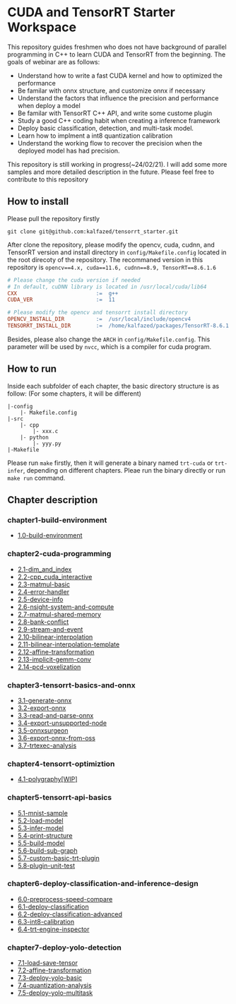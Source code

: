 # CUDA and TensorRT Starter Workspace
This repository guides freshmen who does not have background of parallel programming in C++ to learn CUDA and TensorRT from the beginning.
The goals of webinar are as follows:
- Understand how to write a fast CUDA kernel and how to optimized the performance
- Be familar with onnx structure, and customize onnx if necessary
- Understand the factors that influence the precision and performance when deploy a model
- Be familar with TensorRT C++ API, and write some custome plugin
- Study a good C++ coding habit when creating a inference framework
- Deploy basic classification, detection, and multi-task model.
- Learn how to implment a int8 quantization calibration
- Understand the working flow to recover the precision when the deployed model has had precision.

This repository is still working in progress(~24/02/21). I will add some more samples and more detailed description in the future. Please feel free to contribute to this repository

## How to install
Please pull the repository firstly
```shell
git clone git@github.com:kalfazed/tensorrt_starter.git
```
After clone the repository, please modify the opencv, cuda, cudnn, and TensorRT version and install directory in `config/Makefile.config` located in the root direcoty of the repository. The recommaned version in this repository is `opencv==4.x, cuda==11.6, cudnn==8.9, TensorRT==8.6.1.6`

```Makefile
# Please change the cuda version if needed
# In default, cuDNN library is located in /usr/local/cuda/lib64
CXX                         :=  g++
CUDA_VER                    :=  11

# Please modify the opencv and tensorrt install directory
OPENCV_INSTALL_DIR          :=  /usr/local/include/opencv4
TENSORRT_INSTALL_DIR        :=  /home/kalfazed/packages/TensorRT-8.6.1.6
```

Besides, please also change the `ARCH` in `config/Makefile.config`. This parameter will be used by `nvcc`, which is a compiler for cuda program. 

## How to run
Inside each subfolder of each chapter, the basic directory structure is as follow: (For some chapters, it will be different)
```shell
|-config
    |- Makefile.config
|-src
    |- cpp
        |- xxx.c
    |- python
        |- yyy.py
|-Makefile
```
Please run `make` firstly, then it will generate a binary named `trt-cuda` or `trt-infer`, depending on different chapters. Pleae run the binary directly or run `make run` command. 


## Chapter description
### chapter1-build-environment
- [1.0-build-environment](https://github.com/kalfazed/tensorrt_starter/tree/main/chapter1-build-environment/1.0-build-environment)
### chapter2-cuda-programming
- [2.1-dim_and_index](https://github.com/kalfazed/tensorrt_starter/tree/main/chapter2-cuda-programming/2.1-dim_and_index)
- [2.2-cpp_cuda_interactive](https://github.com/kalfazed/tensorrt_starter/tree/main/chapter2-cuda-programming/2.2-cpp_cuda_interactive)
- [2.3-matmul-basic](https://github.com/kalfazed/tensorrt_starter/tree/main/chapter2-cuda-programming/2.3-matmul-basic)
- [2.4-error-handler](https://github.com/kalfazed/tensorrt_starter/tree/main/chapter2-cuda-programming/2.4-error-handler)
- [2.5-device-info](https://github.com/kalfazed/tensorrt_starter/tree/main/chapter2-cuda-programming/2.5-device-info)
- [2.6-nsight-system-and-compute](https://github.com/kalfazed/tensorrt_starter/tree/main/chapter2-cuda-programming/2.6-nsight-system-and-compute)
- [2.7-matmul-shared-memory](https://github.com/kalfazed/tensorrt_starter/tree/main/chapter2-cuda-programming/2.7-matmul-shared-memory)
- [2.8-bank-conflict](https://github.com/kalfazed/tensorrt_starter/tree/main/chapter2-cuda-programming/2.8-bank-conflict)
- [2.9-stream-and-event](https://github.com/kalfazed/tensorrt_starter/tree/main/chapter2-cuda-programming/2.9-stream-and-event)
- [2.10-bilinear-interpolation](https://github.com/kalfazed/tensorrt_starter/tree/main/chapter2-cuda-programming/2.10-bilinear-interpolation)
- [2.11-bilinear-interpolation-template](https://github.com/kalfazed/tensorrt_starter/tree/main/chapter2-cuda-programming/2.11-bilinear-interpolation-template)
- [2.12-affine-transformation](https://github.com/kalfazed/tensorrt_starter/tree/main/chapter2-cuda-programming/2.12-affine-transformation)
- [2.13-implicit-gemm-conv](https://github.com/kalfazed/tensorrt_starter/tree/main/chapter2-cuda-programming/2.12-implicit-gemm-conv)
- [2.14-pcd-voxelization](https://github.com/kalfazed/tensorrt_starter/tree/main/chapter2-cuda-programming/2.13-pcd-voxelization)
### chapter3-tensorrt-basics-and-onnx
- [3.1-generate-onnx](https://github.com/kalfazed/tensorrt_starter/tree/main/chapter3-tensorrt-basics-and-onnx/3.1-generate-onnx)
- [3.2-export-onnx](https://github.com/kalfazed/tensorrt_starter/tree/main/chapter3-tensorrt-basics-and-onnx/3.2-export-onnx)
- [3.3-read-and-parse-onnx](https://github.com/kalfazed/tensorrt_starter/tree/main/chapter3-tensorrt-basics-and-onnx/3.3-read-and-parse-onnx)
- [3.4-export-unsupported-node](https://github.com/kalfazed/tensorrt_starter/tree/main/chapter3-tensorrt-basics-and-onnx/3.4-export-unsupported-node)
- [3.5-onnxsurgeon](https://github.com/kalfazed/tensorrt_starter/tree/main/chapter3-tensorrt-basics-and-onnx/3.5-onnxsurgeon)
- [3.6-export-onnx-from-oss](https://github.com/kalfazed/tensorrt_starter/tree/main/chapter3-tensorrt-basics-and-onnx/3.6-export-onnx-from-oss)
- [3.7-trtexec-analysis](https://github.com/kalfazed/tensorrt_starter/tree/main/chapter3-tensorrt-basics-and-onnx/3.7-trtexec-analysis)
### chapter4-tensorrt-optimiztion
- [4.1-polygraphy[WIP]](https://github.com/kalfazed/tensorrt_starter/tree/main/chapter4-tensorrt-optimizations/4.x-polygraphy)
### chapter5-tensorrt-api-basics
- [5.1-mnist-sample](https://github.com/kalfazed/tensorrt_starter/tree/main/chapter5-tensorrt-api-basics/5.1-mnist-sample)
- [5.2-load-model](https://github.com/kalfazed/tensorrt_starter/tree/main/chapter5-tensorrt-api-basics/5.2-load-model)
- [5.3-infer-model](https://github.com/kalfazed/tensorrt_starter/tree/main/chapter5-tensorrt-api-basics/5.3-infer-model)
- [5.4-print-structure](https://github.com/kalfazed/tensorrt_starter/tree/main/chapter5-tensorrt-api-basics/5.4-print-structure)
- [5.5-build-model](https://github.com/kalfazed/tensorrt_starter/tree/main/chapter5-tensorrt-api-basics/5.5-build-model)
- [5.6-build-sub-graph](https://github.com/kalfazed/tensorrt_starter/tree/main/chapter5-tensorrt-api-basics/5.6-build-sub-graph)
- [5.7-custom-basic-trt-plugin](https://github.com/kalfazed/tensorrt_starter/tree/main/chapter5-tensorrt-api-basics/5.7-custom-basic-trt-plugin)
- [5.8-plugin-unit-test](https://github.com/kalfazed/tensorrt_starter/tree/main/chapter5-tensorrt-api-basics/5.8-plugin-unit-test)
### chapter6-deploy-classification-and-inference-design
- [6.0-preprocess-speed-compare](https://github.com/kalfazed/tensorrt_starter/tree/main/chapter6-deploy-classification-and-inference-design/6.0-preprocess-speed-compare)
- [6.1-deploy-classification](https://github.com/kalfazed/tensorrt_starter/tree/main/chapter6-deploy-classification-and-inference-design/6.1-deploy-classification)
- [6.2-deploy-classification-advanced](https://github.com/kalfazed/tensorrt_starter/tree/main/chapter6-deploy-classification-and-inference-design/6.2-deploy-classification-advanced)
- [6.3-int8-calibration](https://github.com/kalfazed/tensorrt_starter/tree/main/chapter6-deploy-classification-and-inference-design/6.3-in8-calibration)
- [6.4-trt-engine-inspector](https://github.com/kalfazed/tensorrt_starter/tree/main/chapter6-deploy-classification-and-inference-design/6.4-trt-engine-inspector)
### chapter7-deploy-yolo-detection
- [7.1-load-save-tensor](https://github.com/kalfazed/tensorrt_starter/tree/main/chapter7-deploy-yolo-detection/7.1-load-save-tensor)
- [7.2-affine-transformation](https://github.com/kalfazed/tensorrt_starter/tree/main/chapter7-deploy-yolo-detection/7.2-affine-transformation)
- [7.3-deploy-yolo-basic](https://github.com/kalfazed/tensorrt_starter/tree/main/chapter7-deploy-yolo-detection/7.3-deploy-yolo-basic)
- [7.4-quantization-analysis](https://github.com/kalfazed/tensorrt_starter/tree/main/chapter7-deploy-yolo-detection/7.4-quantization-analysis)
- [7.5-deploy-yolo-multitask](https://github.com/kalfazed/tensorrt_starter/tree/main/chapter7-deploy-yolo-detection/7.5-deploy-yolo-multitask)